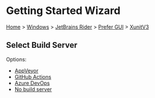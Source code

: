 <!--
GENERATED FILE - DO NOT EDIT
This file was generated by [MarkdownSnippets](https://github.com/SimonCropp/MarkdownSnippets).
Source File: /docs/mdsource/wiz/Windows_Rider_Gui_XunitV3.source.md
To change this file edit the source file and then run MarkdownSnippets.
-->

# Getting Started Wizard

[Home](/docs/wiz/readme.md) > [Windows](Windows.md) > [JetBrains Rider](Windows_Rider.md) > [Prefer GUI](Windows_Rider_Gui.md) > [XunitV3](Windows_Rider_Gui_XunitV3.md)

## Select Build Server

Options:
 * [AppVeyor](Windows_Rider_Gui_XunitV3_AppVeyor.md)
 * [GitHub Actions](Windows_Rider_Gui_XunitV3_GitHubActions.md)
 * [Azure DevOps](Windows_Rider_Gui_XunitV3_AzureDevOps.md)
 * [No build server](Windows_Rider_Gui_XunitV3_None.md)
